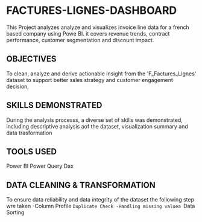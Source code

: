 # FACTURES-LIGNES-DASHBOARD
This Project analyzes analyze and visualizes invoice line data for a french based company using Powe BI. it covers revenue trends, contract performance, customer segmentation and discount impact.

## OBJECTIVES
To clean, analyze and derive actionable insight from the 'F_Factures_Lignes' dataset to support better sales strategy and customer engagement decision,

## SKILLS DEMONSTRATED
During the analysis processs, a diverse set of skills was demonstrated, including descriptive analysis aof the dataset, visualization summary and data trasformation

## TOOLS USED
Power BI
Power Query
Dax

## DATA CLEANING & TRANSFORMATION
To ensure data reliability and data integrity of the dataset the following step wre taken
-Column Profile
`Duplicate Check
-Handling missing valuea
`Data Sorting
